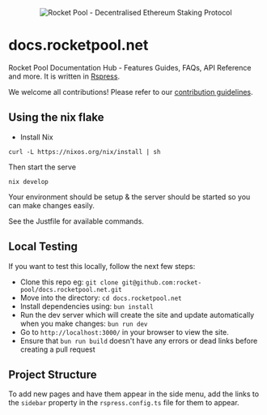 <p align="center">
  <img src="https://raw.githubusercontent.com/rocket-pool/rocketpool/master/images/logo.png?raw=true" alt="Rocket Pool - Decentralised Ethereum Staking Protocol" />
</p>

# docs.rocketpool.net

Rocket Pool Documentation Hub - Features Guides, FAQs, API Reference and more. It is written in [Rspress](https://rspress.dev/).

We welcome all contributions! Please refer to our [contribution guidelines](./contributing.md).

## Using the nix flake

- Install Nix

```
curl -L https://nixos.org/nix/install | sh
```

Then start the serve

```
nix develop
```

Your environment should be setup & the server should be started so you can make changes easily.

See the Justfile for available commands.

## Local Testing

If you want to test this locally, follow the next few steps:

- Clone this repo eg: `git clone git@github.com:rocket-pool/docs.rocketpool.net.git`
- Move into the directory: `cd docs.rocketpool.net`
- Install dependencies using: `bun install`
- Run the dev server which will create the site and update automatically when you make changes: `bun run dev`
- Go to `http://localhost:3000/` in your browser to view the site.
- Ensure that `bun run build` doesn't have any errors or dead links before creating a pull request

## Project Structure

To add new pages and have them appear in the side menu, add the links to the `sidebar` property in the `rspress.config.ts` file for them to appear.
